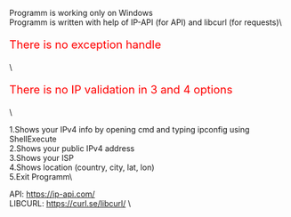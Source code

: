 Programm is working only on Windows\
Programm is written with help of IP-API (for API) and libcurl (for requests)\

<p style="color:red; font-size: 20px;">There is no exception handle</p>\
<p style="color:red; font-size: 20px;">There is no IP validation in 3 and 4 options</p>\

1.Shows your IPv4 info by opening cmd and typing ipconfig using ShellExecute\
2.Shows your public IPv4 address\
3.Shows your ISP\
4.Shows location (country, city, lat, lon)\
5.Exit Programm\

API: https://ip-api.com/ \
LIBCURL: https://curl.se/libcurl/ \
